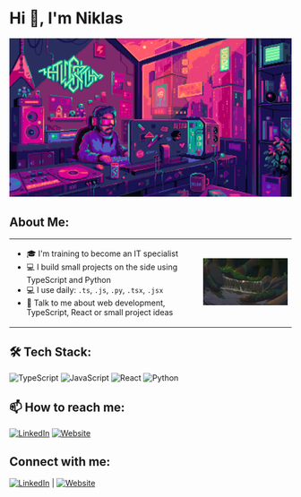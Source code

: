 # Hi 👋, I'm Niklas

<div align="center">
  <img src="./gifs/retro-gaming.gif" alt="Retro Gaming Setup" width="600"/>
</div>

## About Me:

<table>
<tr>
<td>

- 🎓 I'm training to become an IT specialist
- 💻 I build small projects on the side using TypeScript and Python
- 💻 I use daily: `.ts`, `.js`, `.py`, `.tsx`, `.jsx`
- 💬 Talk to me about web development, TypeScript, React or small project ideas

</td>
<td>

<img src="./gifs/waterfall.gif" alt="Peaceful Waterfall" width="300"/>

</td>
</tr>
</table>

## 🛠️ Tech Stack:

![TypeScript](https://img.shields.io/badge/typescript-%23007ACC.svg?style=for-the-badge&logo=typescript&logoColor=white)
![JavaScript](https://img.shields.io/badge/javascript-%23323330.svg?style=for-the-badge&logo=javascript&logoColor=%23F7DF1E)
![React](https://img.shields.io/badge/react-%2320232a.svg?style=for-the-badge&logo=react&logoColor=%2361DAFB)
![Python](https://img.shields.io/badge/python-3670A0?style=for-the-badge&logo=python&logoColor=ffdd54)

## 📫 How to reach me:

[![LinkedIn](https://img.shields.io/badge/LinkedIn-0077B5?style=for-the-badge&logo=linkedin&logoColor=white)](https://linkedin.com/in/yourprofile)
[![Website](https://img.shields.io/badge/Website-FF7139?style=for-the-badge&logo=firefox&logoColor=white)](https://dev-portfolio-niklas.vercel.app/)

## Connect with me:

[![LinkedIn](https://img.shields.io/badge/-LinkedIn-blue?style=flat-square&logo=Linkedin&logoColor=white)](https://www.linkedin.com/in/niklas-h-tech) | [![Website](https://img.shields.io/badge/-Website-black?style=flat-square&logo=google-chrome&logoColor=white)](https://dev-portfolio-niklas.vercel.app/)
